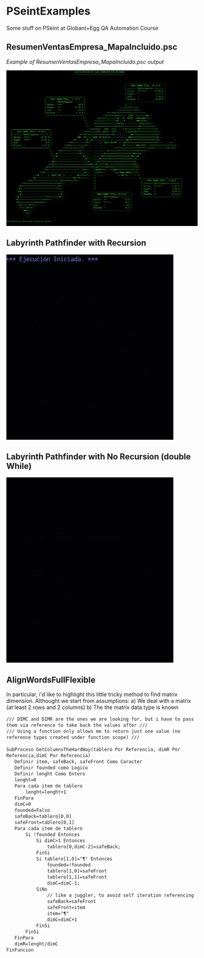 # PSeintExamples
Some stuff on PSeint at Globant+Egg QA Automation Course


## ResumenVentasEmpresa_MapaIncluido.psc

*Example of ResumenVentasEmpresa_MapaIncluido.psc output*

![alt text](https://github.com/Jmlucero1984/PSeintExamples/blob/main/map.JPG?raw=true)



## Labyrinth Pathfinder with Recursion 

![alt text](https://github.com/Jmlucero1984/PSeintExamples/blob/main/Labyrinth%20Recursion.gif?raw=true)



## Labyrinth Pathfinder with No Recursion (double While)

![alt text](https://github.com/Jmlucero1984/PSeintExamples/blob/main/Labyrinth%20No%20Recursion.gif?raw=true)


## AlignWordsFullFlexible

In particular, i'd like to highlight this little tricky method to find matrix dimension.
Althought we start from assumptions:
	a) We deal with a matrix (at least 2 rows and 2 columns)
	b) The the matrix data type is known
	
 ```
/// DIMC and DIMR are the ones we are looking for, but i have to pass them via reference to take back the values after ///
/// Using a function only allows me to return just one value (no reference types created under function scope) ///

SubProceso GetColumnsTheHardWay(tablero Por Referencia, dimR Por Referencia,dimC Por Referencia)
	Definir item, safeBack, safeFront Como Caracter
	Definir founded como Logico
	Definir lenght Como Entero
	lenght=0
	Para cada item de tablero
		lenght=lenght+1
	FinPara
	dimC=0
	founded=Falso
	safeBack=tablero[0,0]
	safeFront=tablero[0,1]
	Para cada item de tablero
		Si !founded Entonces
			Si dimC>1 Entonces
				tablero[0,dimC-2]=safeBack;
			FinSi
			Si tablero[1,0]="¶" Entonces 
				founded=!founded
				tablero[1,0]=safeFront
				tablero[1,1]=safeFront
				dimC=dimC-1;
			SiNo 
				// like a juggler, to avoid self iteration referencing
				safeBack=safeFront 
				safeFront=item	
				item="¶"
				dimC=dimC+1
			FinSi
		FinSi
	FinPara
	dimR=lenght/dimC
FinFuncion
```
